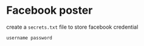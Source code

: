 # Facebook poster

create a `secrets.txt` file to store facebook credential

```
username password
```
